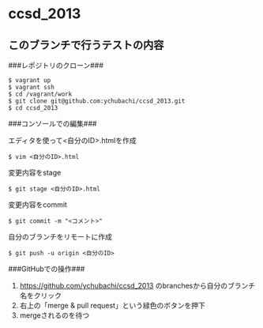 ccsd_2013
=========

このブランチで行うテストの内容
-----

###レポジトリのクローン###
  ```
  $ vagrant up
  $ vagrant ssh
  $ cd /vagrant/work
  $ git clone git@github.com:ychubachi/ccsd_2013.git
  $ cd ccsd_2013
  ```

###コンソールでの編集###

エディタを使って<自分のID>.htmlを作成
  ```
  $ vim <自分のID>.html
  ```
変更内容をstage
  ```
  $ git stage <自分のID>.html
  ```
変更内容をcommit
  ```
  $ git commit -m "<コメント>"
  ```
自分のブランチをリモートに作成
  ```
  $ git push -u origin <自分のID>
  ```

###GitHubでの操作###

1. https://github.com/ychubachi/ccsd_2013 のbranchesから自分のブランチ名をクリック  
2. 右上の「merge & pull request」という緑色のボタンを押下  
3. mergeされるのを待つ

